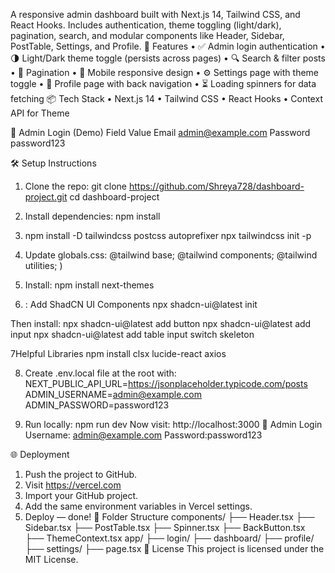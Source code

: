 A responsive admin dashboard built with Next.js 14, Tailwind CSS, and React Hooks. Includes authentication, theme toggling (light/dark), pagination, search, and modular components like Header, Sidebar, PostTable, Settings, and Profile.
🚀 Features
•	✅ Admin login authentication
•	🌗 Light/Dark theme toggle (persists across pages)
•	🔍 Search & filter posts
•	📄 Pagination
•	📱 Mobile responsive design
•	⚙️ Settings page with theme toggle
•	👤 Profile page with back navigation
•	⏳ Loading spinners for data fetching
📦 Tech Stack
•	Next.js 14
•	Tailwind CSS
•	React Hooks
•	Context API for Theme


🔑 Admin Login (Demo)
Field	Value
Email	admin@example.com
Password	password123


🛠️ Setup Instructions
1. Clone the repo:
git clone https://github.com/Shreya728/dashboard-project.git
cd dashboard-project

2. Install dependencies:
npm install

3. npm install -D tailwindcss postcss autoprefixer
npx tailwindcss init -p

4. Update globals.css:
@tailwind base;
@tailwind components;
@tailwind utilities;
)

5. Install:
   npm install next-themes
6. : Add ShadCN UI Components
npx shadcn-ui@latest init

Then install:
npx shadcn-ui@latest add button
npx shadcn-ui@latest add input
npx shadcn-ui@latest add table input switch skeleton

7Helpful Libraries
npm install clsx lucide-react axios

8. Create .env.local file at the root with:
NEXT_PUBLIC_API_URL=https://jsonplaceholder.typicode.com/posts
ADMIN_USERNAME=admin@example.com
ADMIN_PASSWORD=password123

9. Run locally:
npm run dev
Now visit: http://localhost:3000
🧪 Admin Login
Username: admin@example.com
Password:password123

🌐 Deployment
1. Push the project to GitHub.
2. Visit https://vercel.com
3. Import your GitHub project.
4. Add the same environment variables in Vercel settings.
5. Deploy — done!
📁 Folder Structure
components/
  ├── Header.tsx
  ├── Sidebar.tsx
  ├── PostTable.tsx
  ├── Spinner.tsx
  ├── BackButton.tsx
  ├── ThemeContext.tsx
app/
  ├── login/
  ├── dashboard/
  ├── profile/
  ├── settings/
  ├── page.tsx
📜 License
This project is licensed under the MIT License.

